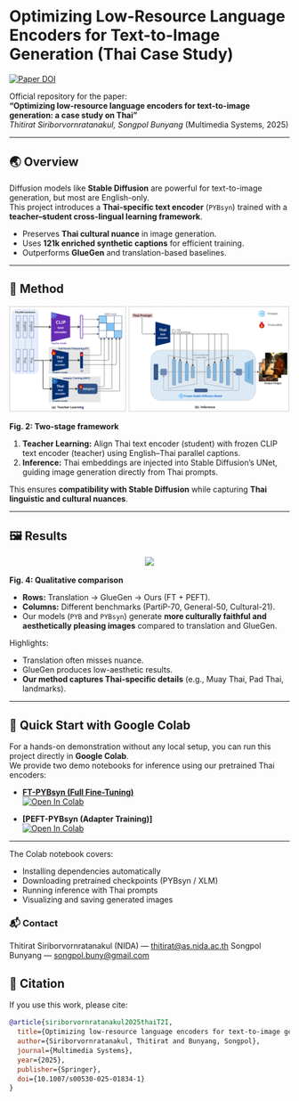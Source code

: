 # Optimizing Low-Resource Language Encoders for Text-to-Image Generation (Thai Case Study)

[![Paper DOI](https://img.shields.io/badge/Paper-10.1007/s00530--025--01834--1-blue)](https://doi.org/10.1007/s00530-025-01834-1)

Official repository for the paper:  
**“Optimizing low-resource language encoders for text-to-image generation: a case study on Thai”**  
*Thitirat Siriborvornratanakul, Songpol Bunyang* (Multimedia Systems, 2025)

---

## 🌏 Overview

Diffusion models like **Stable Diffusion** are powerful for text-to-image generation, but most are English-only.  
This project introduces a **Thai-specific text encoder** (`PYBsyn`) trained with a **teacher–student cross-lingual learning framework**.  

- Preserves **Thai cultural nuance** in image generation.  
- Uses **121k enriched synthetic captions** for efficient training.  
- Outperforms **GlueGen** and translation-based baselines.  

---

## 🔑 Method

<p align="center">
  <img src="Figure 1.jpg" width="600"/>
</p>

**Fig. 2: Two-stage framework**  
1. **Teacher Learning:** Align Thai text encoder (student) with frozen CLIP text encoder (teacher) using English–Thai parallel captions.  
2. **Inference:** Thai embeddings are injected into Stable Diffusion’s UNet, guiding image generation directly from Thai prompts.  

This ensures **compatibility with Stable Diffusion** while capturing **Thai linguistic and cultural nuances**.

---

## 🖼️ Results 

<p align="center">
  <img src="Figure 4.jpg" width="800"/>
</p>

**Fig. 4: Qualitative comparison**  
- **Rows:** Translation → GlueGen → Ours (FT + PEFT).  
- **Columns:** Different benchmarks (PartiP-70, General-50, Cultural-21).  
- Our models (`PYB` and `PYBsyn`) generate **more culturally faithful and aesthetically pleasing images** compared to translation and GlueGen.  

Highlights:  
- Translation often misses nuance.  
- GlueGen produces low-aesthetic results.  
- **Our method captures Thai-specific details** (e.g., Muay Thai, Pad Thai, landmarks).

---


## 🚀 Quick Start with Google Colab

For a hands-on demonstration without any local setup, you can run this project directly in **Google Colab**.  
We provide two demo notebooks for inference using our pretrained Thai encoders:

- **[FT-PYBsyn (Full Fine-Tuning)]([https://colab.research.google.com/github/YOUR-USERNAME/thai-t2i-encoder/blob/main/notebooks/FT_PYBsyn_Demo.ipynb])**  
  <a href="https://colab.research.google.com/drive/1ZC8thpZtJsHPpmpHkG1U2wxAWuj3RldD?usp=sharing">
    <img src="https://colab.research.google.com/assets/colab-badge.svg" alt="Open In Colab"/>
  </a>

- **[PEFT-PYBsyn (Adapter Training)]**  
  <a href="https://colab.research.google.com/drive/11If6gWyjr78lhBUWtLNUI4wnlMAJdcJC?usp=sharing">
    <img src="https://colab.research.google.com/assets/colab-badge.svg" alt="Open In Colab"/>
  </a>

---

The Colab notebook covers:
- Installing dependencies automatically  
- Downloading pretrained checkpoints (PYBsyn / XLM)  
- Running inference with Thai prompts  
- Visualizing and saving generated images  



### 📬 Contact
Thitirat Siriborvornratanakul (NIDA) — thitirat@as.nida.ac.th
Songpol Bunyang — songpol.buny@gmail.com

## 📖 Citation
If you use this work, please cite:

```bibtex
@article{siriborvornratanakul2025thaiT2I,
  title={Optimizing low-resource language encoders for text-to-image generation: a case study on Thai},
  author={Siriborvornratanakul, Thitirat and Bunyang, Songpol},
  journal={Multimedia Systems},
  year={2025},
  publisher={Springer},
  doi={10.1007/s00530-025-01834-1}
}



